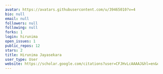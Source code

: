```yaml
---
avatar: https://avatars.githubusercontent.com/u/39465010?v=4
bio: null
email: null
followers: null
following: null
forks: 1
login: hirunima
open_issues: 1
public_repos: 12
stars: 2
title: Hirunima Jayasekara
user_type: User
website: https://scholar.google.com/citations?user=CFJHvLcAAAAJ&hl=en&oi=sra
---
```

